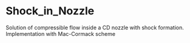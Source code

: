 # Shock_in_Nozzle
Solution of compressible flow inside a CD nozzle with shock formation. Implementation with Mac-Cormack scheme
